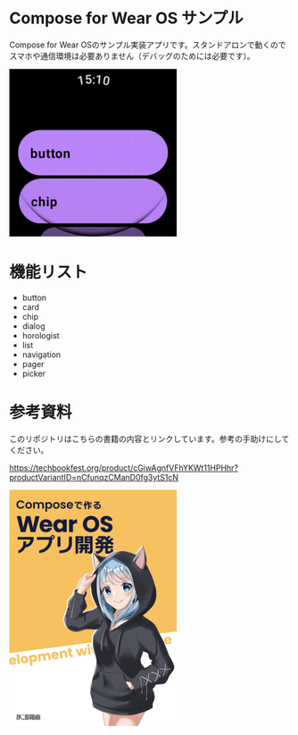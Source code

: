 # Compose for Wear OS サンプル
Compose for Wear OSのサンプル実装アプリです。スタンドアロンで動くのでスマホや通信環境は必要ありません（デバッグのためには必要です）。

<img src="docs/app.gif" width=300 />

# 機能リスト

- button
- card
- chip
- dialog
- horologist
- list
- navigation
- pager
- picker

# 参考資料
このリポジトリはこちらの書籍の内容とリンクしています。参考の手助けにしてください。

https://techbookfest.org/product/cGiwAgnfVFhYKWt11HPHhr?productVariantID=nCfunqzCManD0fg3ytS1cN

<img src="docs/book.png" width=300 />
